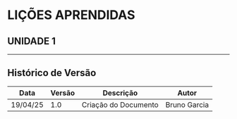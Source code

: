 # LIÇÕES APRENDIDAS

## UNIDADE 1


---
## Histórico de Versão
| Data     | Versão | Descrição            | Autor        |
| -------- | ------ | -------------------- | ------------ |
| 19/04/25 | 1.0    | Criação do Documento | Bruno Garcia |
